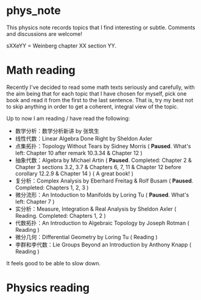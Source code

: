 # phys_note

This physics note records topics that I find interesting or subtle. Comments and discussions are welcome!

sXXeYY = Weinberg chapter XX section YY.



# Math reading

Recently I've decided to read some math texts seriously and carefully, with the aim being that for each topic that I have chosen for myself, pick one book and read it from the first to the last sentence. That is, try my best not to skip anything in order to get a coherent, integral view of the topic.

Up to now I am reading / have read the following:

+ 数学分析：数学分析新讲 by 张筑生
+ 线性代数：Linear Algebra Done Right by Sheldon Axler
+ 点集拓扑：Topology Without Tears by Sidney Morris ( **Paused**. What's left: Chapter 10 after remark 10.3.34 & Chapter 12 )
+ 抽象代数：Algebra by Michael Artin ( **Paused**. Completed: Chapter 2 & Chapter 3 sections 3.2, 3.7 & Chapters 6, 7, 11 & Chapter 12 before corollary 12.2.9 & Chapter 14 ) ( A great book! )
+ 复分析：Complex Analysis by Eberhard Freitag & Rolf Busam ( **Paused**. Completed: Chapters 1, 2, 3 )
+ 微分流形：An Intoduction to Manifolds by Loring Tu ( **Paused**. What's left: Chapter 7 )
+ 实分析：Measure, Integration & Real Analysis by Sheldon Axler ( Reading. Completed: Chapters 1, 2 )
+ 代数拓扑：An Introduction to Algebraic Topology by Joseph Rotman ( Reading )
+ 微分几何：Differential Geometry by Loring Tu ( Reading )
+ 李群和李代数：Lie Groups Beyond an Introduction by Anthony Knapp ( Reading )

It feels good to be able to slow down.



# Physics reading
